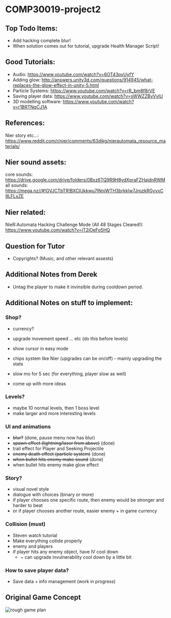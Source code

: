 # COMP30019-project2

## Top Todo Items:
* Add hacking complete blur!
* When solution comes out for tutorial, upgrade Health Manager Script!

## Good Tutorials: 

* Audio: https://www.youtube.com/watch?v=6OT43pvUyfY
* Adding glow: http://answers.unity3d.com/questions/914945/what-replaces-the-glow-effect-in-unity-5.html 
* Particle Systems: https://www.youtube.com/watch?v=rR_bm8f8rVE  
* Saving player data: https://www.youtube.com/watch?v=sWWZZByVvlU
* 3D modelling software: https://www.youtube.com/watch?v=r1BRTNqCJ1A <br>

## References: 
Nier story etc...: https://www.reddit.com/r/nier/comments/63dikg/nierautomata_resource_materials/

## Nier sound assets:
core sounds: https://drive.google.com/drive/folders/0Bxz6TQ9R9H8ydXpraFZHajdnRWM <br>
all sounds: https://mega.nz//#!GVJCTbTR!BXCIUkkwu7INniWTH3brkklw7JrozkRGyvxC9LFLxZE

## Nier related:
NieR:Automata Hacking Challenge Mode (All 48 Stages Cleared!):
https://www.youtube.com/watch?v=jT2jOeFo5HQ



## Question for Tutor

* Copyrights? (Music, and other relevant assests)

## Additional Notes from Derek

* Untag the player to make it invinsible during cooldown period.


## Additional Notes on stuff to implement:

### Shop?
* currency?
* upgrade movement speed ... etc (do this before levels)
* show cursor in easy mode
* chips system like Nier (upgrades can be on/off) - mainly upgrading the stats
* slow mo for 5 sec (for everything, player slow as well)

* come up with more ideas

### Levels?
* maybe 10 normal levels, then 1 boss level
* make larger and more interesting levels

### UI and animations
* ~~blur?~~ (done, pause menu now has blur)
* ~~spawn effect (lightning/laser from above)~~ (done)
* trail effect for Player and Seeking Projectile
* ~~enemy death effect (particle system)~~ (done)
* ~~when bullet hits enemy make sound~~ (done)
* when bullet hits enemy make glow effect 

### Story?
* visual novel style
* dialogue with choices (binary or more)
* if player chooses one specific route, then enemy would be stronger and harder to beat
* or if player chooses another route, easier enemy + in game currency

### Collision (must)
* Steven watch tutorial
* Make everything collide properly
* enemy and players
* if player hits any enemy object, have IV cool down
   * ~ can upgrade invulnerability cool down by a little bit

### How to save player data?
* Save data + info management (work in progress)

## Original Game Concept
![rough game plan](https://user-images.githubusercontent.com/23565753/30105781-f55da60c-933c-11e7-8a7d-7c6df8f4af2b.png)

